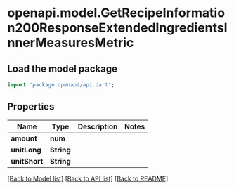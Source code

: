 # openapi.model.GetRecipeInformation200ResponseExtendedIngredientsInnerMeasuresMetric

## Load the model package
```dart
import 'package:openapi/api.dart';
```

## Properties
Name | Type | Description | Notes
------------ | ------------- | ------------- | -------------
**amount** | **num** |  | 
**unitLong** | **String** |  | 
**unitShort** | **String** |  | 

[[Back to Model list]](../README.md#documentation-for-models) [[Back to API list]](../README.md#documentation-for-api-endpoints) [[Back to README]](../README.md)


